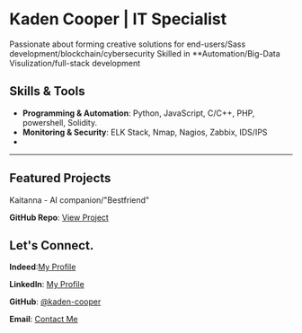 

# Kaden Cooper | IT Specialist
Passionate about forming creative solutions for end-users/Sass development/blockchain/cybersecurity
Skilled in **Automation/Big-Data Visulization/full-stack development

## Skills & Tools
- **Programming & Automation**: Python, JavaScript, C/C++, PHP, powershell, Solidity. 
- **Monitoring & Security**: ELK Stack, Nmap, Nagios, Zabbix, IDS/IPS
- 

---

## Featured Projects

Kaitanna - AI companion/"Bestfriend"

**GitHub Repo**: [View Project](https://github.com/kadencooper2005/Kaitanna)  



## Let's Connect.

**Indeed**:[My Profile](https://profile.indeed.com/?hl=en_US&co=US&from=gnav-homepage)

**LinkedIn**: [My Profile](https://www.linkedin.com/in/kaden-cooper-840192276/?trk=opento_sprofile_topcard)  

**GitHub**: [@kaden-cooper](https://github.com/kadencooper2005/Kaden-Cooper)  

**Email**: [Contact Me](mailto:kadencooper608@gmail.com)  



